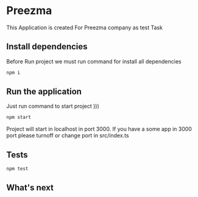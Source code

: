 # Preezma

This Application is created For Preezma company as test Task


## Install dependencies

Before Run project we must run command for install all dependencies

```sh
npm i
```

## Run the application

Just run command to start project )))

```sh
npm start
```

Project will start in localhost in port 3000. 
If you have a some app in 3000 port please turnoff or change port in src/index.ts

## Tests

```sh
npm test
```

## What's next

